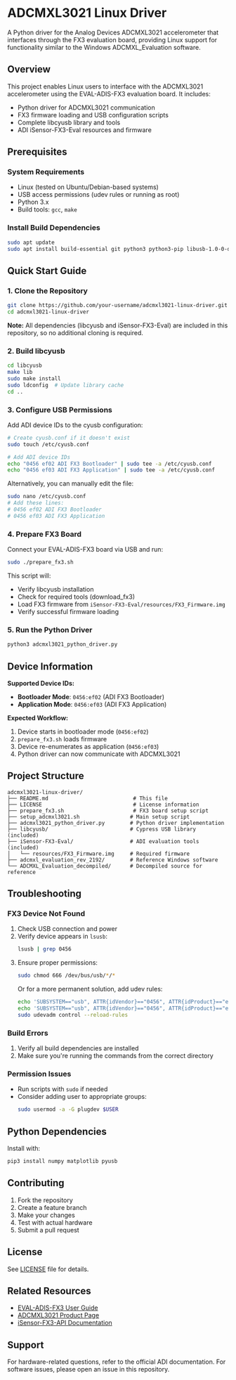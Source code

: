 # ADCMXL3021 Linux Driver

A Python driver for the Analog Devices ADCMXL3021 accelerometer that interfaces through the FX3 evaluation board, providing Linux support for functionality similar to the Windows ADCMXL_Evaluation software.

## Overview

This project enables Linux users to interface with the ADCMXL3021 accelerometer using the EVAL-ADIS-FX3 evaluation board. It includes:

- Python driver for ADCMXL3021 communication
- FX3 firmware loading and USB configuration scripts
- Complete libcyusb library and tools
- ADI iSensor-FX3-Eval resources and firmware

## Prerequisites

### System Requirements
- Linux (tested on Ubuntu/Debian-based systems)
- USB access permissions (udev rules or running as root)
- Python 3.x
- Build tools: `gcc`, `make`

### Install Build Dependencies
```bash
sudo apt update
sudo apt install build-essential git python3 python3-pip libusb-1.0-0-dev pkg-config
```

## Quick Start Guide

### 1. Clone the Repository
```bash
git clone https://github.com/your-username/adcmxl3021-linux-driver.git
cd adcmxl3021-linux-driver
```

**Note:** All dependencies (libcyusb and iSensor-FX3-Eval) are included in this repository, so no additional cloning is required.

### 2. Build libcyusb
```bash
cd libcyusb
make lib
sudo make install
sudo ldconfig  # Update library cache
cd ..
```

### 3. Configure USB Permissions

Add ADI device IDs to the cyusb configuration:
```bash
# Create cyusb.conf if it doesn't exist
sudo touch /etc/cyusb.conf

# Add ADI device IDs
echo "0456 ef02 ADI FX3 Bootloader" | sudo tee -a /etc/cyusb.conf
echo "0456 ef03 ADI FX3 Application" | sudo tee -a /etc/cyusb.conf
```

Alternatively, you can manually edit the file:
```bash
sudo nano /etc/cyusb.conf
# Add these lines:
# 0456 ef02 ADI FX3 Bootloader
# 0456 ef03 ADI FX3 Application
```

### 4. Prepare FX3 Board

Connect your EVAL-ADIS-FX3 board via USB and run:
```bash
sudo ./prepare_fx3.sh
```

This script will:
- Verify libcyusb installation
- Check for required tools (download_fx3)
- Load FX3 firmware from `iSensor-FX3-Eval/resources/FX3_Firmware.img`
- Verify successful firmware loading

### 5. Run the Python Driver
```bash
python3 adcmxl3021_python_driver.py
```

## Device Information

**Supported Device IDs:**
- **Bootloader Mode**: `0456:ef02` (ADI FX3 Bootloader)
- **Application Mode**: `0456:ef03` (ADI FX3 Application)

**Expected Workflow:**
1. Device starts in bootloader mode (`0456:ef02`)
2. `prepare_fx3.sh` loads firmware
3. Device re-enumerates as application (`0456:ef03`)
4. Python driver can now communicate with ADCMXL3021

## Project Structure

```
adcmxl3021-linux-driver/
├── README.md                           # This file
├── LICENSE                             # License information
├── prepare_fx3.sh                      # FX3 board setup script
├── setup_adcmxl3021.sh                # Main setup script
├── adcmxl3021_python_driver.py        # Python driver implementation
├── libcyusb/                          # Cypress USB library (included)
├── iSensor-FX3-Eval/                  # ADI evaluation tools (included)
│   └── resources/FX3_Firmware.img     # Required firmware
├── adcmxl_evaluation_rev_2192/        # Reference Windows software
└── ADCMXL_Evaluation_decompiled/      # Decompiled source for reference
```

## Troubleshooting

### FX3 Device Not Found
1. Check USB connection and power
2. Verify device appears in `lsusb`:
   ```bash
   lsusb | grep 0456
   ```
3. Ensure proper permissions:
   ```bash
   sudo chmod 666 /dev/bus/usb/*/*
   ```
   Or for a more permanent solution, add udev rules:
   ```bash
   echo 'SUBSYSTEM=="usb", ATTR{idVendor}=="0456", ATTR{idProduct}=="ef02", MODE="0666"' | sudo tee /etc/udev/rules.d/99-fx3.rules
   echo 'SUBSYSTEM=="usb", ATTR{idVendor}=="0456", ATTR{idProduct}=="ef03", MODE="0666"' | sudo tee -a /etc/udev/rules.d/99-fx3.rules
   sudo udevadm control --reload-rules
   ```

### Build Errors
1. Verify all build dependencies are installed
2. Make sure you're running the commands from the correct directory

### Permission Issues
- Run scripts with `sudo` if needed
- Consider adding user to appropriate groups:
  ```bash
  sudo usermod -a -G plugdev $USER
  ```

## Python Dependencies

Install with:
```bash
pip3 install numpy matplotlib pyusb
```

## Contributing

1. Fork the repository
2. Create a feature branch
3. Make your changes
4. Test with actual hardware
5. Submit a pull request

## License

See [LICENSE](LICENSE) file for details.

## Related Resources

- [EVAL-ADIS-FX3 User Guide](https://wiki.analog.com/resources/eval/user-guides/inertial-mems/evaluation-systems/eval-adis-fx3)
- [ADCMXL3021 Product Page](https://www.analog.com/en/products/adcmxl3021.html)
- [iSensor-FX3-API Documentation](https://analogdevicesinc.github.io/iSensor-FX3-Eval/)

## Support

For hardware-related questions, refer to the official ADI documentation. For software issues, please open an issue in this repository. 